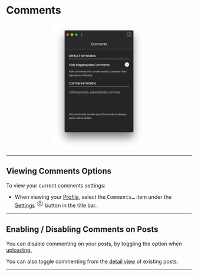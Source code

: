 # Comments

<p style="text-align: center; margin-top: 1em;"><img src="/views/assets/profile-comments.png" width="50%" height="50%" /></p>

------

## Viewing Comments Options

To view your current comments settings:

- When viewing your [Profile](/views/profile.md), select the <kbd>Comments…</kbd> item under the [Settings](/views/profile/settings.md) <img src="/views/assets/settings.png" width="20" height="20" /> button in the title bar.

------

## Enabling / Disabling Comments on Posts

You can disable commenting on your posts, by toggling the option when [uploading.](/views/upload.md)

You can also toggle commenting from the [detail view](/views/detailview.md#comments) of existing posts.

------